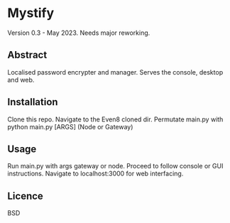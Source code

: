 # Mystify
Version 0.3 - May 2023. Needs major reworking.

## Abstract
Localised password encrypter and manager. Serves the console, desktop and web.

## Installation
Clone this repo. Navigate to the Even8 cloned dir. Permutate main.py with python main.py [ARGS] (Node or Gateway)

## Usage
Run main.py with args gateway or node. Proceed to follow console or GUI instructions.
Navigate to localhost:3000 for web interfacing.

## Licence
BSD
